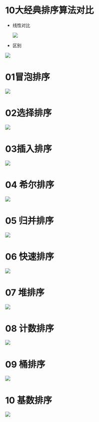 # 10大经典排序算法对比

- 线性对比

  ![](https://aaja.gitee.io/picture/demoCode/20200723001.png)

- 区别

![](https://aaja.gitee.io/picture/demoCode/20200722002.png)

# 01冒泡排序

![](https://aaja.gitee.io/picture/demoCode/20200722001.gif)

# 02选择排序

![](https://aaja.gitee.io/picture/demoCode/20200722002.gif)

# 03插入排序

![](https://aaja.gitee.io/picture/demoCode/20200722003.gif)

# 04 **希尔排序**

![](https://aaja.gitee.io/picture/demoCode/20200722004.gif)

# 05 归并排序

![](https://aaja.gitee.io/picture/demoCode/20200722005.gif)

# 06 快速排序

![](https://aaja.gitee.io/picture/demoCode/20200722006.gif)

# 07 堆排序

![](https://aaja.gitee.io/picture/demoCode/20200722007.gif)

# 08 计数排序

![](https://aaja.gitee.io/picture/demoCode/20200722008.gif)

# 09 桶排序

![](https://aaja.gitee.io/picture/demoCode/20200722009.gif)

# 10 基数排序

![](https://aaja.gitee.io/picture/demoCode/20200722010.gif)